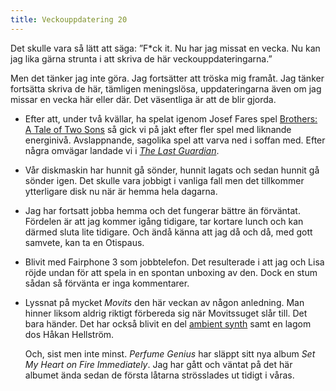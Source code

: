 ```yaml
---
title: Veckouppdatering 20
---
```


Det skulle vara så lätt att säga: ”F*ck it. Nu har jag missat en vecka. Nu kan jag lika gärna strunta i att skriva de här veckouppdateringarna.” 

Men det tänker jag inte göra. Jag fortsätter att tröska mig framåt. Jag tänker fortsätta skriva de här, tämligen meningslösa, uppdateringarna även om jag missar en vecka här eller där. Det väsentliga är att de blir gjorda. 

- Efter att, under två kvällar, ha spelat igenom Josef Fares spel [Brothers: A Tale of Two Sons](https://sv.wikipedia.org/wiki/Brothers:_A_Tale_of_Two_Sons) så gick vi på jakt efter fler spel med liknande energinivå. Avslappnande, sagolika spel att varva ned i soffan med. Efter några omvägar landade vi i [*The Last Guardian*](https://sv.wikipedia.org/wiki/The_Last_Guardian).
- Vår diskmaskin har hunnit gå sönder, hunnit lagats och sedan hunnit gå sönder igen. Det skulle vara jobbigt i vanliga fall men det tillkommer ytterligare disk nu när är hemma hela dagarna. 
- Jag har fortsatt jobba hemma och det fungerar bättre än förväntat. Fördelen är att jag kommer igång tidigare, tar kortare lunch och kan därmed sluta lite tidigare. Och ändå känna att jag då och då, med gott samvete, kan ta en Otispaus.
- Blivit med Fairphone 3 som jobbtelefon. Det resulterade i att jag och Lisa röjde undan för att spela in en spontan unboxing av den. Dock en stum sådan så förvänta er inga kommentarer.
- Lyssnat på mycket *Movits* den här veckan av någon anledning. Man hinner liksom aldrig riktigt förbereda sig när Movitssuget slår till. Det bara händer. Det har också blivit en del [ambient synth](https://www.theverge.com/2020/4/13/21219713/youtube-ambient-music-modular-synth-videos-community) samt en lagom dos Håkan Hellström.

	Och, sist men inte minst. *Perfume Genius* har släppt sitt nya album *Set My Heart on Fire Immediately*. Jag har gått och väntat på det här albumet ända sedan de första låtarna strösslades ut tidigt i våras.